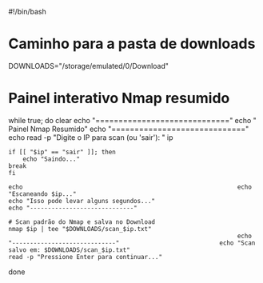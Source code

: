 #!/bin/bash

# Caminho para a pasta de downloads
DOWNLOADS="/storage/emulated/0/Download"

# Painel interativo Nmap resumido
while true; do                                                      clear
    echo "============================="
    echo "      Painel Nmap Resumido"                               echo "============================="
    echo
    read -p "Digite o IP para scan (ou 'sair'): " ip

    if [[ "$ip" == "sair" ]]; then
        echo "Saindo..."                                                break
    fi

    echo                                                            echo "Escaneando $ip..."
    echo "Isso pode levar alguns segundos..."
    echo "-----------------------------"

    # Scan padrão do Nmap e salva no Download
    nmap $ip | tee "$DOWNLOADS/scan_$ip.txt"
                                                                    echo "-----------------------------"                            echo "Scan salvo em: $DOWNLOADS/scan_$ip.txt"
    read -p "Pressione Enter para continuar..."
done